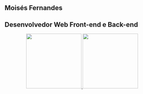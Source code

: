 ## Moisés Fernandes
## Desenvolvedor Web Front-end e Back-end
<div align="center">
  <a href="https://github.com/moisesfdasilva">
  <a href="https://www.linkedin.com/ms-fernandes/">
  <img height="180em" src="https://github-readme-stats.vercel.app/api?username=moisesfdasilva&show_icons=true&theme=dracula&include_all_commits=true&count_private=true"/>
  <img height="180em" src="https://github-readme-stats.vercel.app/api/top-langs/?username=moisesfdasilva&layout=compact&langs_count=7&theme=dracula"/>
</div>

<!--
**moisesfdasilva/moisesfdasilva** is a ✨ _special_ ✨ repository because its `README.md` (this file) appears on your GitHub profile.

Here are some ideas to get you started:

- 🔭 I’m currently working on ...
- 🌱 I’m currently learning ...
- 👯 I’m looking to collaborate on ...
- 🤔 I’m looking for help with ...
- 💬 Ask me about ...
- 📫 How to reach me: ...
- 😄 Pronouns: ...
- ⚡ Fun fact: ...
-->
